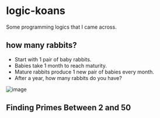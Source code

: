logic-koans
===========

Some programming logics that I came across. 

## how many rabbits?
* Start with 1 pair of baby rabbits.
* Babies take 1 month to reach maturity.
* Mature rabbits produce 1 new pair of babies every month.
* After a year, how many rabbits do you have?

![image](https://cloud.githubusercontent.com/assets/2755263/5608546/d4cccfa2-9444-11e4-93d5-57a2029948bb.png)

## Finding Primes Between 2 and 50
